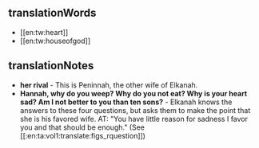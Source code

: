 ## translationWords

* [[en:tw:heart]]
* [[en:tw:houseofgod]]

## translationNotes

* **her rival** - This is Peninnah, the other wife of Elkanah.
* **Hannah, why do you weep? Why do you not eat? Why is your heart sad? Am I not better to you than ten sons?** - Elkanah knows the answers to these four questions, but asks them to make the point that she is his favored wife.  AT: "You have little reason for sadness I favor you and that should be enough." (See [[:en:ta:vol1:translate:figs_rquestion]])
